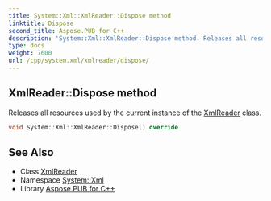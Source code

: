 ```yaml
---
title: System::Xml::XmlReader::Dispose method
linktitle: Dispose
second_title: Aspose.PUB for C++
description: 'System::Xml::XmlReader::Dispose method. Releases all resources used by the current instance of the XmlReader class in C++.'
type: docs
weight: 7600
url: /cpp/system.xml/xmlreader/dispose/
---
```

## XmlReader::Dispose method


Releases all resources used by the current instance of the [XmlReader](../) class.

```cpp
void System::Xml::XmlReader::Dispose() override
```

## See Also

* Class [XmlReader](../)
* Namespace [System::Xml](../../)
* Library [Aspose.PUB for C++](../../../)
